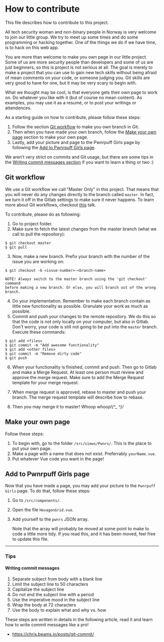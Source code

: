 # How to contribute
This file describes how to contribute to this project.

All tech security woman and non-binary people in Norway is very welcome to join
our little group. We try to meet up some times and do some programming or 
hacking together. One of the things we do if we have time, is to hack on this
web app. 

You are more than welcome to make you own page in our little project. Some of
us are more security people than developers and some of us are just beginners, 
so this is project is not serious at all. The goal is merely to make a project
that you can use to gain new tech skills without being afraid of mean comments
on your code, or someone judging you. Git skills are very good to have for one,
but it may be very scary to begin with. 

What we thought may be cool, is that everyone gets their own page to work on.
Do whatever you like with it (but of course no mean content). As examples,
you may use it as a resumé, or to post your writings or attendences. 

As a starting guide on how to contribute, please follow these steps:
1. Follow the section [Git workflow](git-workflow) to make you own branch in Git.
2. Then when you have made your own branch, follow the 
[Make your own page](#make-your-own-page) section to make your own page.
3. Lastly, add your picture and page to the Pwnrpuff Girls page by following
the [Add to Pwnrpuff Girls page](add-to-pwnrpuff-girls-page).

We aren't very strict on commits and Git usage, but there are some tips in the
[Writing commit messages section](#writing-commit-messages) if you want to 
learn a thing or two :)

## Git workflow
We use a Git workflow we call "Master Only" in this project. That means that you
will never do any changes directly to the branch called `master`. In fact, we
turn it off in the Gitlab settings to make sure it never happens. To learn more
about Git workflows, checkout [this](https://skillsmatter.com/skillscasts/8246-december-londroid)
talk. 

To contribute, please do as following:

1. Go to project folder.
2. Make sure to fetch the latest changes from the master branch (what we call 
to pull the repository):
```
$ git checkout master
$ git pull
```

3. Now, make a new branch. Prefix your branch with the number of the issue you
are working on:
```
$ git checkout -b <issue-number>-<branch-name>
```

	NOTE! Always switch to the master branch using the 'git checkout' command
	before making a new branch. Or else, you will branch out of the wrong branch.

4. Do your implementation. Remember to make each branch contain as little new
   functionality as possible. Granulate your work as much as possible.
5. Commit and push your changes to the remote repository. We do this so that
   the code is not only locally on your computer, but also in Gitlab. Don't worry,
   your code is still not going to be put into the `master` branch. Execute these
   commands:

```
$ git add <files>
$ git commit -m "Add awesome functionality"
$ git add <other files>
$ git commit -m "Remove dirty code"
$ git push
```

6. When your functionality is finished, commit and push. Then go to Gitlab and
   make a Merge Request. At least one person must review and approve the merge
   request. Make sure to add the Merge Request template for your merge request.

7. When merge request is approved, rebase to master and push your branch. The
   merge request template will describe how to rebase.

8. Then you may merge it to master! Whoop whoop!_\(^\_ ^)/_

## Make your own page
Follow these steps:

1. To begin with, go to the folder `/src/views/Pwnrs/`. This is the place to put
your own page. 
2. Make a page with a name that does not exist. Preferrably `yourName.vue`.
3. Put whatever Vue code you want in the page!

## Add to Pwnrpuff Girls page
Now that you have made a page, you may add your picture to the `Pwnrpuff Girls`
page. To do that, follow these steps:

1. Go to `/src/components/`.
2. Open the file `HexagonGrid.vue`.
3. Add yourself to the `pwnrs` JSON array. 

	Note that the array will probably be moved at some point to make to code a
	little more tidy. If you read this, and it has been moved, feel free to 
	update this file. 

---

### Tips

#### Writing commit messages
1. Separate subject from body with a blank line
2. Limit the subject line to 50 characters
3. Capitalize the subject line
4. Do not end the subject line with a period
5. Use the imperative mood in the subject line
6. Wrap the body at 72 characters
7. Use the body to explain what and why vs. how

These steps are written in details in the following article, read it and learn 
how to write commit messages like a pro!
* https://chris.beams.io/posts/git-commit/
